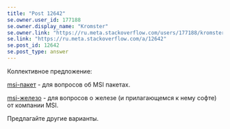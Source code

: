 ```yaml
---
title: "Post 12642"
se.owner.user_id: 177188
se.owner.display_name: "Kromster"
se.owner.link: "https://ru.meta.stackoverflow.com/users/177188/kromster"
se.link: "https://ru.meta.stackoverflow.com/a/12642"
se.post_id: 12642
se.post_type: answer
---
```

<p>Коллективное предложение:</p>
<p><a href="https://ru.stackoverflow.com/questions/tagged/msi-%d0%bf%d0%b0%d0%ba%d0%b5%d1%82" class="post-tag" title="показать вопросы с меткой [msi-пакет]" aria-label="показать вопросы с меткой [msi-пакет]" rel="tag" aria-labelledby="tag-msi-пакет-tooltip-container">msi-пакет</a> - для вопросов об MSI пакетах.</p>
<p><a href="https://ru.stackoverflow.com/questions/tagged/msi-%d0%b6%d0%b5%d0%bb%d0%b5%d0%b7%d0%be" class="post-tag" title="показать вопросы с меткой [msi-железо]" aria-label="показать вопросы с меткой [msi-железо]" rel="tag" aria-labelledby="tag-msi-железо-tooltip-container">msi-железо</a> - для вопросов о железе (и прилагающемся к нему софте) от компании MSI.</p>
<p>Предлагайте другие варианты.</p>
